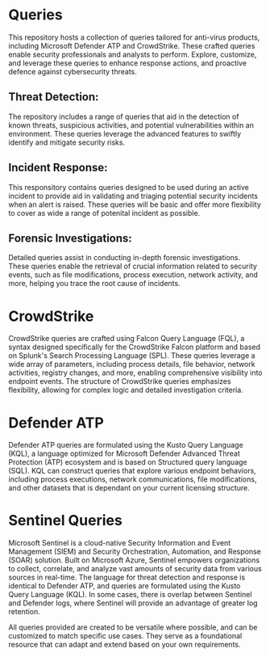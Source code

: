 # Queries
This repository hosts a collection of queries tailored for anti-virus products, including Microsoft Defender ATP and CrowdStrike. These crafted queries enable security professionals and analysts to perform. Explore, customize, and leverage these queries to enhance response actions, and proactive defence against cybersecurity threats.

## Threat Detection:
The repository includes a range of queries that aid in the detection of known threats, suspicious activities, and potential vulnerabilities within an environment. These queries leverage the advanced features to swiftly identify and mitigate security risks.

## Incident Response:
This responsitory contains queries designed to be used during an active incident to provide aid in validating and triaging potential security incidents when an alert is raised. These queries will be basic and offer more flexibility to cover as wide a range of potenital incident as possible.

## Forensic Investigations:
Detailed queries assist in conducting in-depth forensic investigations. These queries enable the retrieval of crucial information related to security events, such as file modifications, process execution, network activity, and more, helping you trace the root cause of incidents.

# CrowdStrike

CrowdStrike queries are crafted using Falcon Query Language (FQL), a syntax designed specifically for the CrowdStrike Falcon platform and based on Splunk's Search Processing Language (SPL). These queries leverage a wide array of parameters, including process details, file behavior, network activities, registry changes, and more, enabling comprehensive visibility into endpoint events. The structure of CrowdStrike queries emphasizes flexibility, allowing for complex logic and detailed investigation criteria.

# Defender ATP

Defender ATP queries are formulated using the Kusto Query Language (KQL), a language optimized for Microsoft Defender Advanced Threat Protection (ATP) ecosystem and is based on Structured query language (SQL). KQL can construct queries that explore various endpoint behaviors, including process executions, network communications, file modifications, and other datasets that is dependant on your current licensing structure.

# Sentinel Queries

Microsoft Sentinel is a cloud-native Security Information and Event Management (SIEM) and Security Orchestration, Automation, and Response (SOAR) solution. Built on Microsoft Azure, Sentinel empowers organizations to collect, correlate, and analyze vast amounts of security data from various sources in real-time. The language for threat detection and response is identical to Defender ATP, and queries are formulated using the Kusto Query Language (KQL). In some cases, there is overlap between Sentinel and Defender logs, where Sentinel will provide an advantage of greater log retention.

All queries provided are created to be versatile where possible, and can be customized to match specific use cases. They serve as a foundational resource that can adapt and extend based on your own requirements.

